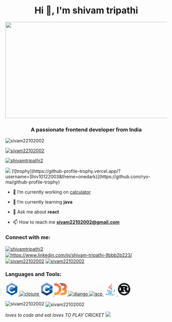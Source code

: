 <h1 align="center">Hi 👋, I'm shivam tripathi</h1>
<img src="https://www.shutterstock.com/image-vector/personal-data-protection-cartoon-landing-600w-1920100730.jpg" width="5000" height="300">
<h3 align="center">A passionate frontend developer from India</h3>
<p align="left"> <img src="https://komarev.com/ghpvc/?username=sivam22102002&label=Profile%20views&color=0e75b6&style=flat" alt="sivam22102002" /> </p>

<p align="left"> <a href="https://github.com/ryo-ma/github-profile-trophy"><img src="https://github-profile-trophy.vercel.app/?username=sivam22102002" alt="sivam22102002" /></a> </p>

<p align="left"> <a href="https://twitter.com/shivamtripathi2" target="blank"><img src="https://img.shields.io/twitter/follow/shivamtripathi2?logo=twitter&style=for-the-badge" alt="shivamtripathi2" /></a> </p>
<img src="https://media1.giphy.com/media/v1.Y2lkPTc5MGI3NjExeDNuM2F1OWpsOWY2YjR1MHB1MGpoOG1iOHNveHh2ZWtyNDR3MmhqaiZlcD12MV9pbnRlcm5hbF9naWZfYnlfaWQmY3Q9Zw/xT9IgzoKnwFNmISR8I/giphy.gif">
[![trophy](https://github-profile-trophy.vercel.app/?username=Shiv10122003&theme=onedark)](https://github.com/ryo-ma/github-profile-trophy)

- 🔭 I’m currently working on [calculator](na)

- 🌱 I’m currently learning **java**

- 💬 Ask me about **react**

- 📫 How to reach me **sivam22102002@gmail.com**

<h3 align="left">Connect with me:</h3>
<p align="left">
<a href="https://twitter.com/shivamtripathi2" target="blank"><img align="center" src="https://raw.githubusercontent.com/rahuldkjain/github-profile-readme-generator/master/src/images/icons/Social/twitter.svg" alt="shivamtripathi2" height="30" width="40" /></a>
<a href="https://linkedin.com/in/https://www.linkedin.com/in/shivam-tripathi-9bbb2b223/" target="blank"><img align="center" src="https://raw.githubusercontent.com/rahuldkjain/github-profile-readme-generator/master/src/images/icons/Social/linked-in-alt.svg" alt="https://www.linkedin.com/in/shivam-tripathi-9bbb2b223/" height="30" width="40" /></a>
<a href="https://www.codechef.com/users/sivam22102002" target="blank"><img align="center" src="https://cdn.jsdelivr.net/npm/simple-icons@3.1.0/icons/codechef.svg" alt="sivam22102002" height="30" width="40" /></a>
<a href="https://www.leetcode.com/sivam22102002" target="blank"><img align="center" src="https://raw.githubusercontent.com/rahuldkjain/github-profile-readme-generator/master/src/images/icons/Social/leet-code.svg" alt="sivam22102002" height="30" width="40" /></a>
</p>

<h3 align="left">Languages and Tools:</h3>
<p align="left"> <a href="https://www.cprogramming.com/" target="_blank" rel="noreferrer"> <img src="https://raw.githubusercontent.com/devicons/devicon/master/icons/c/c-original.svg" alt="c" width="40" height="40"/> </a> <a href="https://clojure.org/" target="_blank" rel="noreferrer"> <img src="https://upload.wikimedia.org/wikipedia/commons/5/5d/Clojure_logo.svg" alt="clojure" width="40" height="40"/> </a> <a href="https://www.w3schools.com/cpp/" target="_blank" rel="noreferrer"> <img src="https://raw.githubusercontent.com/devicons/devicon/master/icons/cplusplus/cplusplus-original.svg" alt="cplusplus" width="40" height="40"/> </a> <a href="https://d3js.org/" target="_blank" rel="noreferrer"> <img src="https://raw.githubusercontent.com/devicons/devicon/master/icons/d3js/d3js-original.svg" 
                                                                                                                                                                                                                                                                                                                                                                                                                                                                                                                                                                                                                                                                                                          alt="d3js" width="40" height="40"/> </a> <a href="https://www.djangoproject.com/" target="_blank" rel="noreferrer"> <img src="https://cdn.worldvectorlogo.com/logos/django.svg" alt="django" width="40" height="40"/> </a> <a href="https://cloud.google.com" target="_blank" rel="noreferrer"> <img src="https://www.vectorlogo.zone/logos/google_cloud/google_cloud-icon.svg" alt="gcp" width="40" height="40"/> </a> <a href="https://www.java.com" target="_blank" rel="noreferrer"> <img src="https://raw.githubusercontent.com/devicons/devicon/master/icons/java/java-original.svg" alt="java" width="40" height="40"/> </a> <a href="https://www.rust-lang.org" target="_blank" rel="noreferrer"> <img src="https://raw.githubusercontent.com/devicons/devicon/master/icons/rust/rust-plain.svg" alt="rust" width="40" height="40"/> </a> </p>

<p><img align="left" src="https://github-readme-stats.vercel.app/api/top-langs?username=sivam22102002&show_icons=true&locale=en&layout=compact" alt="sivam22102002" /></p>

<p>&nbsp;<img align="center" src="https://github-readme-stats.vercel.app/api?username=sivam22102002&show_icons=true&locale=en" alt="sivam22102002" /></p>

<em>loves to code and eat</em>
<em>loves TO PLAY CRICKET </em>
<img src="https://media4.giphy.com/media/bGgsc5mWoryfgKBx1u/giphy.gif?cid=ecf05e476b37y26j1ae6h3vb4xtusyb2r1k6l22es1fat5ta&ep=v1_gifs_search&rid=giphy.gif&ct=g">
